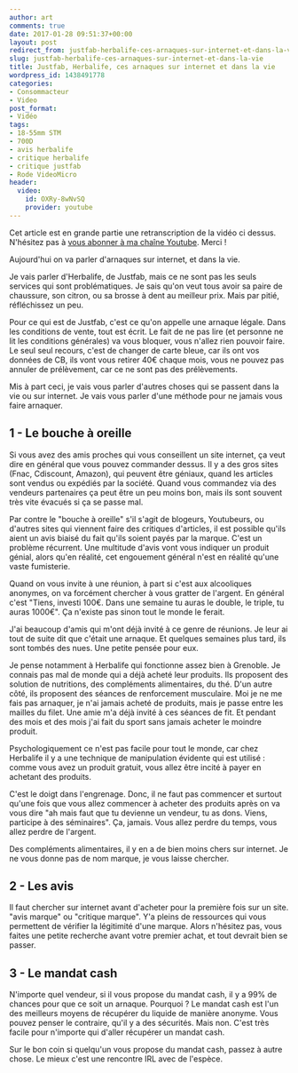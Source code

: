 ```yaml
---
author: art
comments: true
date: 2017-01-28 09:51:37+00:00
layout: post
redirect_from: justfab-herbalife-ces-arnaques-sur-internet-et-dans-la-vie/
slug: justfab-herbalife-ces-arnaques-sur-internet-et-dans-la-vie
title: Justfab, Herbalife, ces arnaques sur internet et dans la vie
wordpress_id: 1438491778
categories:
- Consommacteur
- Video
post_format:
- Vidéo
tags:
- 18-55mm STM
- 700D
- avis herbalife
- critique herbalife
- critique justfab
- Rode VideoMicro
header:
  video:
    id: OXRy-8wNvSQ
    provider: youtube
---
```


Cet article est en grande partie une retranscription de la vidéo ci dessus. N'hésitez pas à [vous abonner à ma chaîne Youtube](https://www.youtube.com/user/lacostearthur?sub_confirmation=1). Merci !
<!-- more -->

Aujourd'hui on va parler d'arnaques sur internet, et dans la vie.

Je vais parler d'Herbalife, de Justfab, mais ce ne sont pas les seuls services qui sont problématiques. Je sais qu'on veut tous avoir sa paire de chaussure, son citron, ou sa brosse à dent au meilleur prix. Mais par pitié, réfléchissez un peu.

Pour ce qui est de Justfab, c'est ce qu'on appelle une arnaque légale. Dans les conditions de vente, tout est écrit. Le fait de ne pas lire (et personne ne lit les conditions générales) va vous bloquer, vous n'allez rien pouvoir faire. Le seul seul recours, c'est de changer de carte bleue, car ils ont vos données de CB, ils vont vous retirer 40€ chaque mois, vous ne pouvez pas annuler de prélèvement, car ce ne sont pas des prélèvements.

Mis à part ceci, je vais vous parler d'autres choses qui se passent dans la vie ou sur internet. Je vais vous parler d'une méthode pour ne jamais vous faire arnaquer.



## 1 - Le bouche à oreille



Si vous avez des amis proches qui vous conseillent un site internet, ça veut dire en général que vous pouvez commander dessus. Il y a des gros sites (Fnac, Cdiscount, Amazon), qui peuvent être géniaux, quand les articles sont vendus ou expédiés par la société. Quand vous commandez via des vendeurs partenaires ça peut être un peu moins bon, mais ils sont souvent très vite évacués si ça se passe mal.

Par contre le "bouche à oreille" s'il s'agit de blogeurs, Youtubeurs, ou d'autres sites qui viennent faire des critiques d'articles, il est possible qu'ils aient un avis biaisé du fait qu'ils soient payés par la marque. C'est un problème récurrent. Une multitude d'avis vont vous indiquer un produit génial, alors qu'en réalité, cet engouement général n'est en réalité qu'une vaste fumisterie.

Quand on vous invite à une réunion, à part si c'est aux alcooliques anonymes, on va forcément chercher à vous gratter de l'argent. En général c'est "Tiens, investi 100€. Dans une semaine tu auras le double, le triple, tu auras 1000€". Ça n'existe pas sinon tout le monde le ferait.

J'ai beaucoup d'amis qui m'ont déjà invité à ce genre de réunions. Je leur ai tout de suite dit que c'était une arnaque. Et quelques semaines plus tard, ils sont tombés des nues. Une petite pensée pour eux.

Je pense notamment à Herbalife qui fonctionne assez bien à Grenoble. Je connais pas mal de monde qui a déjà acheté leur produits. Ils proposent des solution de nutritions, des compléments alimentaires, du thé. D'un autre côté, ils proposent des séances de renforcement musculaire. Moi je ne me fais pas arnaquer, je n'ai jamais acheté de produits, mais je passe entre les mailles du filet. Une amie m'a déjà invité à ces séances de fit. Et pendant des mois et des mois j'ai fait du sport sans jamais acheter le moindre produit.

Psychologiquement ce n'est pas facile pour tout le monde, car chez Herbalife il y a une technique de manipulation évidente qui est utilisé : comme vous avez un produit gratuit, vous allez être incité à payer en achetant des produits.

C'est le doigt dans l'engrenage. Donc, il ne faut pas commencer et surtout qu'une fois que vous allez commencer à acheter des produits après on va vous dire "ah mais faut que tu devienne un vendeur, tu as dons. Viens, participe à des séminaires". Ça, jamais. Vous allez perdre du temps, vous allez perdre de l'argent.

Des compléments alimentaires, il y en a de bien moins chers sur internet. Je ne vous donne pas de nom marque, je vous laisse chercher.



## 2 - Les avis



Il faut chercher sur internet avant d'acheter pour la première fois sur un site. "avis marque" ou "critique marque". Y'a pleins de ressources qui vous permettent de vérifier la légitimité d'une marque. Alors n'hésitez pas, vous faites une petite recherche avant votre premier achat, et tout devrait bien se passer.



## 3 - Le mandat cash



N'importe quel vendeur, si il vous propose du mandat cash, il y a 99% de chances pour que ce soit un arnaque. Pourquoi ? Le mandat cash est l'un des meilleurs moyens de récupérer du liquide de manière anonyme. Vous pouvez penser le contraire, qu'il y a des sécurités. Mais non. C'est très facile pour n'importe qui d'aller récupérer un mandat cash.

Sur le bon coin si quelqu'un vous propose du mandat cash, passez à autre chose. Le mieux c'est une rencontre IRL avec de l'espèce.
